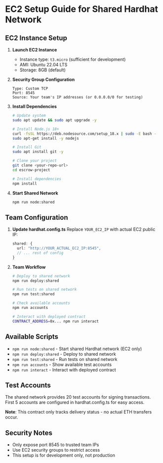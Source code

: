 # EC2 Setup Guide for Shared Hardhat Network

## EC2 Instance Setup

1. **Launch EC2 Instance**
   - Instance type: `t3.micro` (sufficient for development)
   - AMI: Ubuntu 22.04 LTS
   - Storage: 8GB (default)

2. **Security Group Configuration**
   ```
   Type: Custom TCP
   Port: 8545
   Source: Your team's IP addresses (or 0.0.0.0/0 for testing)
   ```

3. **Install Dependencies**
   ```bash
   # Update system
   sudo apt update && sudo apt upgrade -y
   
   # Install Node.js 18+
   curl -fsSL https://deb.nodesource.com/setup_18.x | sudo -E bash -
   sudo apt-get install -y nodejs
   
   # Install Git
   sudo apt install git -y
   
   # Clone your project
   git clone <your-repo-url>
   cd escrow-project
   
   # Install dependencies
   npm install
   ```

4. **Start Shared Network**
   ```bash
   npm run node:shared
   ```

## Team Configuration

1. **Update hardhat.config.ts**
   Replace `YOUR_EC2_IP` with actual EC2 public IP:
   ```typescript
   shared: {
     url: "http://YOUR_ACTUAL_EC2_IP:8545",
     // ... rest of config
   }
   ```

2. **Team Workflow**
   ```bash
   # Deploy to shared network
   npm run deploy:shared
   
   # Run tests on shared network
   npm run test:shared
   
   # Check available accounts
   npm run accounts
   
   # Interact with deployed contract
   CONTRACT_ADDRESS=0x... npm run interact
   ```

## Available Scripts

- `npm run node:shared` - Start shared Hardhat network (EC2 only)
- `npm run deploy:shared` - Deploy to shared network
- `npm run test:shared` - Run tests on shared network
- `npm run accounts` - Show available test accounts
- `npm run interact` - Interact with deployed contract

## Test Accounts

The shared network provides 20 test accounts for signing transactions.
First 5 accounts are configured in hardhat.config.ts for easy access.

**Note**: This contract only tracks delivery status - no actual ETH transfers occur.

## Security Notes

- Only expose port 8545 to trusted team IPs
- Use EC2 security groups to restrict access
- This setup is for development only, not production